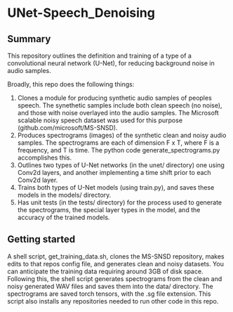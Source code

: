 # UNet-Speech_Denoising

## Summary
This repository outlines the definition and training of a type of a convolutional neural network (U-Net), for reducing background noise in audio samples. 

Broadly, this repo does the following things:
1) Clones a module for producing synthetic audio samples of peoples speech. The synethetic samples include both clean speech (no noise), and those with noise overlayed into the audio samples. The Microsoft scalable noisy speech dataset was used for this purpose (github.com/microsoft/MS-SNSD). 
2) Produces spectrograms (images) of the synthetic clean and noisy audio samples. The spectrograms are each of dimension F x T, where F is a frequency, and T is time. The python code generate_spectrograms.py accomplishes this.
3) Outlines two types of U-Net networks (in the unet/ directory) one using Conv2d layers, and another implementing a time shift prior to each Conv2d layer.
4) Trains both types of U-Net models (using train.py), and saves these models in the models/ directory.
5) Has unit tests (in the tests/ directory) for the process used to generate the spectrograms, the special layer types in the model, and the accuracy of the trained models. 


## Getting started
A shell script, get_training_data.sh, clones the MS-SNSD repository, makes edits to that repos config file, and generates clean and noisy datasets. You can anticipate the training data requiring around 3GB of disk space. Following this, the shell script generates spectrograms from the clean and noisy generated WAV files and saves them into the data/ directory. The spectrograms are saved torch tensors, with the .sg file extension. This script also installs any repositories needed to run other code in this repo. 

